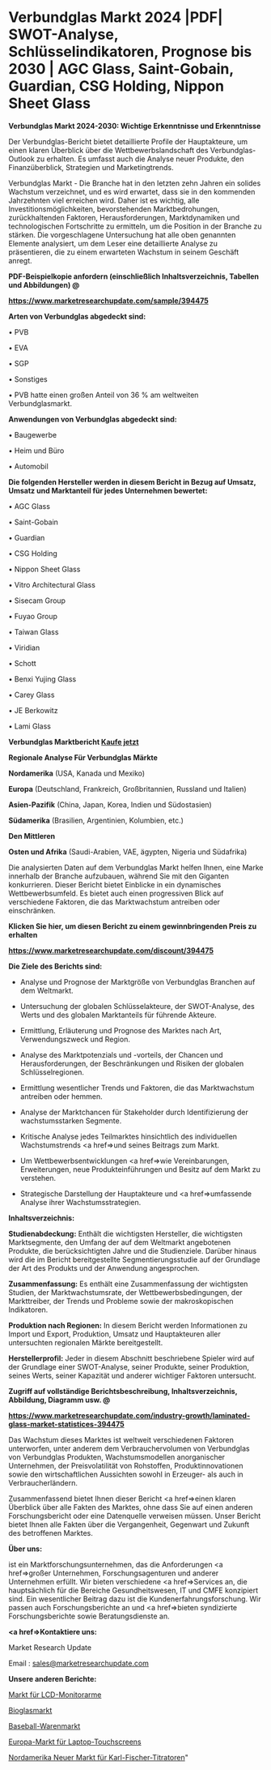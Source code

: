 # Verbundglas Markt 2024 |PDF| SWOT-Analyse, Schlüsselindikatoren, Prognose bis 2030 | AGC Glass, Saint-Gobain, Guardian, CSG Holding, Nippon Sheet Glass

<strong>Verbundglas Markt 2024-2030: Wichtige Erkenntnisse und Erkenntnisse</strong>

Der Verbundglas-Bericht bietet detaillierte Profile der Hauptakteure, um einen klaren Überblick über die Wettbewerbslandschaft des Verbundglas-Outlook zu erhalten. Es umfasst auch die Analyse neuer Produkte, den Finanzüberblick, Strategien und Marketingtrends.

Verbundglas Markt - Die Branche hat in den letzten zehn Jahren ein solides Wachstum verzeichnet, und es wird erwartet, dass sie in den kommenden Jahrzehnten viel erreichen wird. Daher ist es wichtig, alle Investitionsmöglichkeiten, bevorstehenden Marktbedrohungen, zurückhaltenden Faktoren, Herausforderungen, Marktdynamiken und technologischen Fortschritte zu ermitteln, um die Position in der Branche zu stärken. Die vorgeschlagene Untersuchung hat alle oben genannten Elemente analysiert, um dem Leser eine detaillierte Analyse zu präsentieren, die zu einem erwarteten Wachstum in seinem Geschäft anregt.



<strong><b>PDF-Beispielkopie anfordern (einschließlich Inhaltsverzeichnis, Tabellen und Abbildungen) @ </b></strong>

<strong><a href=https://www.marketresearchupdate.com/sample/394475>

<strong>https://www.marketresearchupdate.com/sample/394475</u></a></strong></strong>



<strong>Arten von Verbundglas abgedeckt sind:</strong>

• PVB

• EVA

• SGP

• Sonstiges

• PVB hatte einen großen Anteil von 36 % am weltweiten Verbundglasmarkt.



<strong>Anwendungen von Verbundglas abgedeckt sind:</strong>

• Baugewerbe

• Heim und Büro

• Automobil



<strong>Die folgenden Hersteller werden in diesem Bericht in Bezug auf Umsatz, Umsatz und Marktanteil für jedes Unternehmen bewertet:</strong>

• AGC Glass

• Saint-Gobain

• Guardian

• CSG Holding

• Nippon Sheet Glass

• Vitro Architectural Glass

• Sisecam Group

• Fuyao Group

• Taiwan Glass

• Viridian

• Schott

• Benxi Yujing Glass

• Carey Glass

• JE Berkowitz

• Lami Glass



<strong>Verbundglas Marktbericht <a href=https://www.marketresearchupdate.com/buynow/394475>Kaufe jetzt</a></strong>



<strong>Regionale Analyse Für Verbundglas Märkte</strong>



<strong>Nordamerika</strong> (USA, Kanada und Mexiko)



<strong>Europa</strong> (Deutschland, Frankreich, Großbritannien, Russland und Italien)



<strong>Asien-Pazifik</strong> (China, Japan, Korea, Indien und Südostasien)



<strong>Südamerika</strong> (Brasilien, Argentinien, Kolumbien, etc.)



<strong>Den Mittleren</strong> 

<strong>Osten und Afrika</strong> (Saudi-Arabien, VAE, ägypten, Nigeria und Südafrika)

Die analysierten Daten auf dem Verbundglas Markt helfen Ihnen, eine Marke innerhalb der Branche aufzubauen, während Sie mit den Giganten konkurrieren. Dieser Bericht bietet Einblicke in ein dynamisches Wettbewerbsumfeld. Es bietet auch einen progressiven Blick auf verschiedene Faktoren, die das Marktwachstum antreiben oder einschränken.



<strong>Klicken Sie hier, um diesen Bericht zu einem gewinnbringenden Preis zu erhalten
</strong>

<strong><a href=https://www.marketresearchupdate.com/discount/394475>https://www.marketresearchupdate.com/discount/394475</b></u></strong></a>



<strong>Die Ziele des Berichts sind:</strong>

- Analyse und Prognose der Marktgröße von Verbundglas Branchen auf dem Weltmarkt.

- Untersuchung der globalen Schlüsselakteure, der SWOT-Analyse, des Werts und des globalen Marktanteils für führende Akteure.

- Ermittlung, Erläuterung und Prognose des Marktes nach Art, Verwendungszweck und Region.

- Analyse des Marktpotenzials und -vorteils, der Chancen und Herausforderungen, der Beschränkungen und Risiken der globalen Schlüsselregionen.

- Ermittlung wesentlicher Trends und Faktoren, die das Marktwachstum antreiben oder hemmen.

- Analyse der Marktchancen für Stakeholder durch Identifizierung der wachstumsstarken Segmente.

- Kritische Analyse jedes Teilmarktes hinsichtlich des individuellen Wachstumstrends <a href=>und</a> seines Beitrags zum Markt.

- Um Wettbewerbsentwicklungen <a href=>wie</a> Vereinbarungen, Erweiterungen, neue Produkteinführungen und Besitz auf dem Markt zu verstehen.

- Strategische Darstellung der Hauptakteure und <a href=>umfas</a>sende Analyse ihrer Wachstumsstrategien.



<strong>Inhaltsverzeichnis:</strong>



<strong>Studienabdeckung:</strong> Enthält die wichtigsten Hersteller, die wichtigsten Marktsegmente, den Umfang der auf dem Weltmarkt angebotenen Produkte, die berücksichtigten Jahre und die Studienziele. Darüber hinaus wird die im Bericht bereitgestellte Segmentierungsstudie auf der Grundlage der Art des Produkts und der Anwendung angesprochen.



<strong>Zusammenfassung:</strong> Es enthält eine Zusammenfassung der wichtigsten Studien, der Marktwachstumsrate, der Wettbewerbsbedingungen, der Markttreiber, der Trends und Probleme sowie der makroskopischen Indikatoren.



<strong>Produktion nach Regionen:</strong> In diesem Bericht werden Informationen zu Import und Export, Produktion, Umsatz und Hauptakteuren aller untersuchten regionalen Märkte bereitgestellt.



<strong>Herstellerprofil:</strong> Jeder in diesem Abschnitt beschriebene Spieler wird auf der Grundlage einer SWOT-Analyse, seiner Produkte, seiner Produktion, seines Werts, seiner Kapazität und anderer wichtiger Faktoren untersucht.



<strong><b>Zugriff auf vollständige Berichtsbeschreibung, Inhaltsverzeichnis, Abbildung, Diagramm usw. @ </b></strong>

<strong><a href=https://www.marketresearchupdate.com/industry-growth/laminated-glass-market-statistices-394475>https://www.marketresearchupdate.com/industry-growth/laminated-glass-market-statistices-394475</a></strong>

Das Wachstum dieses Marktes ist weltweit verschiedenen Faktoren unterworfen, unter anderem dem Verbrauchervolumen von Verbundglas von Verbundglas Produkten, Wachstumsmodellen anorganischer Unternehmen, der Preisvolatilität von Rohstoffen, Produktinnovationen sowie den wirtschaftlichen Aussichten sowohl in Erzeuger- als auch in Verbraucherländern.

Zusammenfassend bietet Ihnen dieser Bericht <a href=>einen</a> klaren Überblick über alle Fakten des Marktes, ohne dass Sie auf einen anderen Forschungsbericht oder eine Datenquelle verweisen müssen. Unser Bericht bietet Ihnen alle Fakten über die Vergangenheit, Gegenwart und Zukunft des betroffenen Marktes.



<strong>Über uns:</strong>

 ist ein Marktforschungsunternehmen, das die Anforderungen <a href=>großer</a> Unternehmen, Forschungsagenturen und anderer Unternehmen erfüllt. Wir bieten verschiedene <a href=>Services</a> an, die hauptsächlich für die Bereiche Gesundheitswesen, IT und CMFE konzipiert sind. Ein wesentlicher Beitrag dazu ist die Kundenerfahrungsforschung. Wir passen auch Forschungsberichte an und <a href=>bieten</a> syndizierte Forschungsberichte sowie Beratungsdienste an.



<strong><a href=>Kontaktiere uns:</a></strong>

Market Research Update

Email : sales@marketresearchupdate.com



<strong>Unsere anderen Berichte:</strong>

<a href=https://www.linkedin.com/pulse/lcd-monitor-arm-market-202-what-factors-drive-upcoming>Markt für LCD-Monitorarme</a>

<a href=https://www.linkedin.com/pulse/bioglass-market-size-trends-consumption-future-prospects>Bioglasmarkt</a>

<a href=https://www.linkedin.com/pulse/baseball-goods-market-size-trends-consumption>Baseball-Warenmarkt</a>

<a href=https://www.linkedin.com/pulse/europe-laptop-touchscreen-market-2030-industry>Europa-Markt für Laptop-Touchscreens</a>

<a href=https://www.linkedin.com/pulse/north-america-new-karl-fischer-titrator-market-demand>Nordamerika Neuer Markt für Karl-Fischer-Titratoren</a>"
